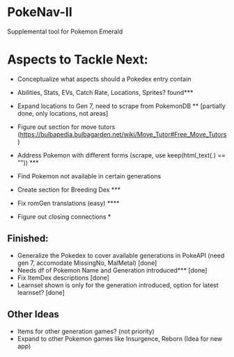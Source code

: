 # PokeNav-II
Supplemental tool for Pokemon Emerald

# Aspects to Tackle Next:  

 - Conceptualize what aspects should a Pokedex entry contain  
 - Abilities, Stats, EVs, Catch Rate, Locations, Sprites? found***        
 
 - Expand locations to Gen 7, need to scrape from PokemonDB  ** [partially done, only locations, not areas]  

 - Figure out section for move tutors (https://bulbapedia.bulbagarden.net/wiki/Move_Tutor#Free_Move_Tutors)  
 
 - Address Pokemon with different forms  (scrape, use keep(html_text(.) == "")) ***  
 - Find Pokemon not available in certain generations

 - Create section for Breeding Dex ***   
 - Fix romGen translations (easy) ****  
 - Figure out closing connections *

## Finished:

 - Generalize the Pokedex to cover available generations in PokeAPI (need gen 7, accomodate MissingNo, MalMetal) [done]  
 - Needs df of Pokemon Name and Generation introduced*** [done]  
 - Fix ItemDex descriptions [done]   
  - Learnset shown is only for the generation introduced, option for latest learnset? [done]

## Other Ideas  
 - Items for other generation games? (not priority)  
 - Expand to other Pokemon games like Insurgence, Reborn (Idea for new app)    